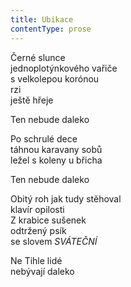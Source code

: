 ```yaml
---
title: Ubikace
contentType: prose
---
```


<section>

Černé slunce  
jednoplotýnkového vařiče  
s velkolepou korónou  
rzi  
ještě hřeje

Ten nebude daleko

Po schrulé dece  
táhnou karavany sobů  
ležel s koleny u břicha

Ten nebude daleko

Obitý roh jak tudy stěhoval  
klavír opilosti  
Z krabice sušenek  
odtržený psík  
se slovem _SVÁTEČNÍ_

Ne Tihle lidé  
nebývají daleko

</section>
